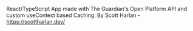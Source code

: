 React/TypeScript App made with The Guardian's Open Platform API and custom useContext based Caching.
By Scott Harlan - https://scottharlan.dev/
